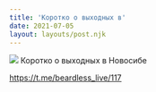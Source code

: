 ```yaml
---
title: 'Коротко о выходных в'
date: 2021-07-05
layout: layouts/post.njk
---
```


![](https://i.ibb.co/B6b6pss/file-54.jpg)
Коротко о выходных в Новосибе

https://t.me/beardless_live/117